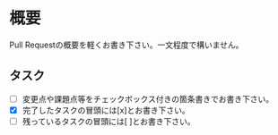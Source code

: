 # 概要

Pull Requestの概要を軽くお書き下さい。一文程度で構いません。

## タスク

- [ ] 変更点や課題点等をチェックボックス付きの箇条書きでお書き下さい。
- [x] 完了したタスクの冒頭には[x]とお書き下さい。
- [ ] 残っているタスクの冒頭には[ ]とお書き下さい。
